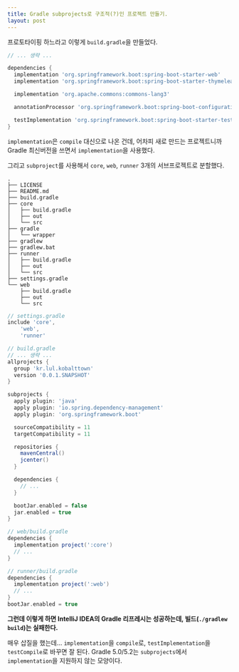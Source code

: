 ```yaml
---
title: Gradle subprojects로 구조적(?)인 프로젝트 만들기.
layout: post
---
```


프로토타이핑 하느라고 이렇게 `build.gradle`을 만들었다.

```gradle
// ... 생략 ...

dependencies {
  implementation 'org.springframework.boot:spring-boot-starter-web'
  implementation 'org.springframework.boot:spring-boot-starter-thymeleaf'

  implementation 'org.apache.commons:commons-lang3'

  annotationProcessor 'org.springframework.boot:spring-boot-configuration-processor'

  testImplementation 'org.springframework.boot:spring-boot-starter-test'
}
```

`implementation`은 `compile` 대신으로 나온 건데, 어차피 새로 만드는 프로젝트니까 Gradle 최신버전을 쓰면서 `implementation`을 사용했다.

그리고 `subproject`를 사용해서 `core`, `web`, `runner` 3개의 서브프로젝트로 분할했다.

```
.
├── LICENSE
├── README.md
├── build.gradle
├── core
│   ├── build.gradle
│   ├── out
│   └── src
├── gradle
│   └── wrapper
├── gradlew
├── gradlew.bat
├── runner
│   ├── build.gradle
│   ├── out
│   └── src
├── settings.gradle
└── web
    ├── build.gradle
    ├── out
    └── src
```

```gradle
// settings.gradle
include 'core',
    'web',
    'runner'
```
```gradle
// build.gradle
// ... 생략 ...
allprojects {
  group 'kr.lul.kobalttown'
  version '0.0.1.SNAPSHOT'
}

subprojects {
  apply plugin: 'java'
  apply plugin: 'io.spring.dependency-management'
  apply plugin: 'org.springframework.boot'

  sourceCompatibility = 11
  targetCompatibility = 11

  repositories {
    mavenCentral()
    jcenter()
  }

  dependencies {
    // ...
  }

  bootJar.enabled = false
  jar.enabled = true
}
```
```gradle
// web/build.gradle
dependencies {
  implementation project(':core')
  // ...
}
```
```gradle
// runner/build.gradle
dependencies {
  implementation project(':web')
  // ...
}
bootJar.enabled = true
```

**그런데 이렇게 하면 IntelliJ IDEA의 Gradle 리프레시는 성공하는데, 빌드(`./gradlew build`)는 실패한다.**

매우 삽질을 했는데... `implementation`을 `compile`로, `testImplementation`을 `testCompile`로 바꾸면 잘 된다.
Gradle 5.0/5.2는 `subprojects`에서 `implementation`을 지원하지 않는 모양이다.